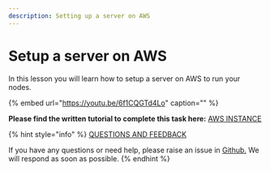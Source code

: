 ```yaml
---
description: Setting up a server on AWS
---
```


# Setup a server on AWS

In this lesson you will learn how to setup a server on AWS to run your nodes.

{% embed url="https://youtu.be/6f1CQGTd4Lo" caption="" %}

  
**Please find the written tutorial to complete this task here:** [AWS INSTANCE](../stake-pool-guide/system-setup/aws.md)

{% hint style="info" %}
[QUESTIONS AND FEEDBACK](https://github.com/carloslodelar/SPO/issues)

If you have any questions or need help, please raise an issue in [Github.](https://github.com/cardano-foundation/stake-pool-school-handbook/issues) We will respond as soon as possible.
{% endhint %}

